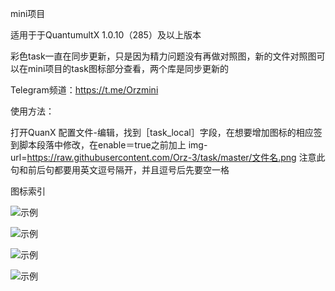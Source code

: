 mini项目

适用于于QuantumultX 1.0.10（285）及以上版本

彩色task一直在同步更新，只是因为精力问题没有再做对照图，新的文件对照图可以在mini项目的task图标部分查看，两个库是同步更新的


Telegram频道：https://t.me/Orzmini

使用方法：

  打开QuanX 配置文件-编辑，找到［task_local］字段，在想要增加图标的相应签到脚本段落中修改，在enable＝true之前加上
  img-url=https://raw.githubusercontent.com/Orz-3/task/master/文件名.png
  注意此句和前后句都要用英文逗号隔开，并且逗号后先要空一格


图标索引

![示例](https://raw.githubusercontent.com/Orz-3/mini/none/1.png)

![示例](https://raw.githubusercontent.com/Orz-3/mini/none/2.png)

![示例](https://raw.githubusercontent.com/Orz-3/mini/none/3.png)

![示例](https://raw.githubusercontent.com/Orz-3/mini/none/4.png)

